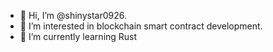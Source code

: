 - 👋 Hi, I’m @shinystar0926.
- 👀 I’m interested in blockchain smart contract development.
- 🌱 I’m currently learning Rust

<!---
shinystar0926/shinystar0926 is a ✨ special ✨ repository because its `README.md` (this file) appears on your GitHub profile.
You can click the Preview link to take a look at your changes.
--->
